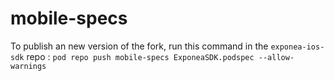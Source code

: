 # mobile-specs

To publish an new version of the fork, run this command in the `exponea-ios-sdk` repo : `pod repo push mobile-specs ExponeaSDK.podspec --allow-warnings`